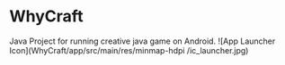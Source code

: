 # WhyCraft
Java Project for running creative java  game on Android.
![App Launcher Icon](WhyCraft/app/src/main/res/minmap-hdpi
/ic_launcher.jpg)
